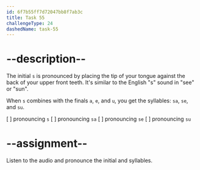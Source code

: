 ```yaml
---
id: 6f7b55ff7d72047bb8f7ab3c
title: Task 55
challengeType: 24
dashedName: task-55
---
```


<!--SPEAKING-->

<!-- (Audio) A: s, sa, se, su -->

# --description--

The initial `s` is pronounced by placing the tip of your tongue against the back of your upper front teeth. It's similar to the English "s" sound in "see" or "sun".

When `s` combines with the finals `a`, `e`, and `u`, you get the syllables: `sa`, `se`, and `su`.

[ ] pronouncing `s`
[ ] pronouncing `sa`
[ ] pronouncing `se`
[ ] pronouncing `su`

# --assignment--

Listen to the audio and pronounce the initial and syllables.

